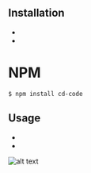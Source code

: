 ## Installation
-
-

# NPM
```shell session
$ npm install cd-code
```

## Usage
-
-

![alt text](https://image.prntscr.com/image/SIyvwg83QfW8lv-cNK4YTg.png "Logo Title Text 1")
